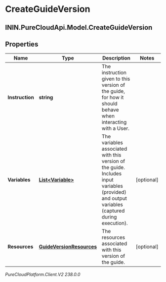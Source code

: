 # CreateGuideVersion

## ININ.PureCloudApi.Model.CreateGuideVersion

## Properties

|Name | Type | Description | Notes|
|------------ | ------------- | ------------- | -------------|
| **Instruction** | **string** | The instruction given to this version of the guide, for how it should behave when interacting with a User. | |
| **Variables** | [**List&lt;Variable&gt;**](Variable) | The variables associated with this version of the guide. Includes input variables (provided) and output variables (captured during execution). | [optional] |
| **Resources** | [**GuideVersionResources**](GuideVersionResources) | The resources associated with this version of the guide. | [optional] |



_PureCloudPlatform.Client.V2 238.0.0_
